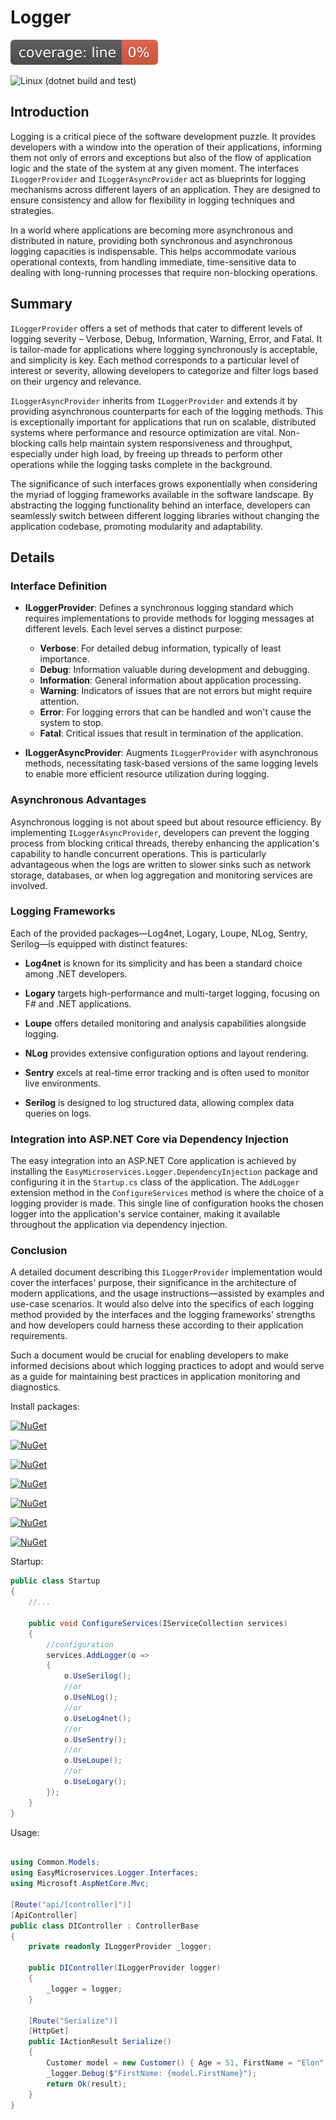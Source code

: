 # Logger


[![Line Coverage Status](./src/CSharp/coverage-badge-line.svg)](https://github.com/danpetitt/open-cover-badge-generator-action/)

![Linux (dotnet build and test)](https://img.shields.io/github/actions/workflow/status/EasyMicroservices/Logger/dotnet-linux.yml?branch=develop)
 
Introduction
-------------

Logging is a critical piece of the software development puzzle. It provides developers with a window into the operation of their applications, informing them not only of errors and exceptions but also of the flow of application logic and the state of the system at any given moment. The interfaces `ILoggerProvider` and `ILoggerAsyncProvider` act as blueprints for logging mechanisms across different layers of an application. They are designed to ensure consistency and allow for flexibility in logging techniques and strategies.

In a world where applications are becoming more asynchronous and distributed in nature, providing both synchronous and asynchronous logging capacities is indispensable. This helps accommodate various operational contexts, from handling immediate, time-sensitive data to dealing with long-running processes that require non-blocking operations.

Summary
--------

`ILoggerProvider` offers a set of methods that cater to different levels of logging severity – Verbose, Debug, Information, Warning, Error, and Fatal. It is tailor-made for applications where logging synchronously is acceptable, and simplicity is key. Each method corresponds to a particular level of interest or severity, allowing developers to categorize and filter logs based on their urgency and relevance.

`ILoggerAsyncProvider` inherits from `ILoggerProvider` and extends it by providing asynchronous counterparts for each of the logging methods. This is exceptionally important for applications that run on scalable, distributed systems where performance and resource optimization are vital. Non-blocking calls help maintain system responsiveness and throughput, especially under high load, by freeing up threads to perform other operations while the logging tasks complete in the background.

The significance of such interfaces grows exponentially when considering the myriad of logging frameworks available in the software landscape. By abstracting the logging functionality behind an interface, developers can seamlessly switch between different logging libraries without changing the application codebase, promoting modularity and adaptability.

Details
-------

### Interface Definition

- **ILoggerProvider**: Defines a synchronous logging standard which requires implementations to provide methods for logging messages at different levels. Each level serves a distinct purpose:
  - **Verbose**: For detailed debug information, typically of least importance.
  - **Debug**: Information valuable during development and debugging.
  - **Information**: General information about application processing.
  - **Warning**: Indicators of issues that are not errors but might require attention.
  - **Error**: For logging errors that can be handled and won't cause the system to stop.
  - **Fatal**: Critical issues that result in termination of the application.

- **ILoggerAsyncProvider**: Augments `ILoggerProvider` with asynchronous methods, necessitating task-based versions of the same logging levels to enable more efficient resource utilization during logging.

### Asynchronous Advantages

Asynchronous logging is not about speed but about resource efficiency. By implementing `ILoggerAsyncProvider`, developers can prevent the logging process from blocking critical threads, thereby enhancing the application's capability to handle concurrent operations. This is particularly advantageous when the logs are written to slower sinks such as network storage, databases, or when log aggregation and monitoring services are involved.

### Logging Frameworks

Each of the provided packages—Log4net, Logary, Loupe, NLog, Sentry, Serilog—is equipped with distinct features:

- **Log4net** is known for its simplicity and has been a standard choice among .NET developers.
  
- **Logary** targets high-performance and multi-target logging, focusing on F# and .NET applications.
  
- **Loupe** offers detailed monitoring and analysis capabilities alongside logging.
  
- **NLog** provides extensive configuration options and layout rendering.
  
- **Sentry** excels at real-time error tracking and is often used to monitor live environments.
  
- **Serilog** is designed to log structured data, allowing complex data queries on logs.

### Integration into ASP.NET Core via Dependency Injection

The easy integration into an ASP.NET Core application is achieved by installing the `EasyMicroservices.Logger.DependencyInjection` package and configuring it in the `Startup.cs` class of the application. The `AddLogger` extension method in the `ConfigureServices` method is where the choice of a logging provider is made. This single line of configuration hooks the chosen logger into the application's service container, making it available throughout the application via dependency injection.

### Conclusion

A detailed document describing this `ILoggerProvider` implementation would cover the interfaces' purpose, their significance in the architecture of modern applications, and the usage instructions—assisted by examples and use-case scenarios. It would also delve into the specifics of each logging method provided by the interfaces and the logging frameworks' strengths and how developers could harness these according to their application requirements.

Such a document would be crucial for enabling developers to make informed decisions about which logging practices to adopt and would serve as a guide for maintaining best practices in application monitoring and diagnostics.


Install packages:

   [![NuGet](https://img.shields.io/badge/EasyMicroservicesLogger-Log4net-orange.svg)](https://www.nuget.org/packages/EasyMicroservices.Logger.Log4net/)
   
   [![NuGet](https://img.shields.io/badge/EasyMicroservicesLogger-NLog-orange.svg)](https://www.nuget.org/packages/EasyMicroservices.Logger.NLog/)
   
   [![NuGet](https://img.shields.io/badge/EasyMicroservicesLogger-Serilog-orange.svg)](https://www.nuget.org/packages/EasyMicroservices.Logger.Serilog/)

   [![NuGet](https://img.shields.io/badge/EasyMicroservicesLogger-Logary-orange.svg)](https://www.nuget.org/packages/EasyMicroservices.Logger.Logary/)
   
   [![NuGet](https://img.shields.io/badge/EasyMicroservicesLogger-Loupe-orange.svg)](https://www.nuget.org/packages/EasyMicroservices.Logger.Loupe/)
      
   [![NuGet](https://img.shields.io/badge/EasyMicroservicesLogger-Sentry-orange.svg)](https://www.nuget.org/packages/EasyMicroservices.Logger.Sentry/)
   
   [![NuGet](https://img.shields.io/badge/EasyMicroservicesLogger-DependencyInjection-orange.svg)](https://www.nuget.org/packages/EasyMicroservices.Logger.DependencyInjection/)

Startup:

```csharp
public class Startup
{
    //...
    
    public void ConfigureServices(IServiceCollection services)
    {
        //configuration
        services.AddLogger(o => 
        { 
            o.UseSerilog();
            //or 
            o.UseNLog(); 
            //or 
            o.UseLog4net(); 
            //or 
            o.UseSentry(); 
            //or 
            o.UseLoupe(); 
            //or 
            o.UseLogary(); 
        });
    }
}
```
Usage:

```csharp

using Common.Models;
using EasyMicroservices.Logger.Interfaces;
using Microsoft.AspNetCore.Mvc;

[Route("api/[controller]")]
[ApiController]
public class DIController : ControllerBase
{
    private readonly ILoggerProvider _logger;

    public DIController(ILoggerProvider logger)
    {
        _logger = logger;
    }

    [Route("Serialize")]
    [HttpGet]
    public IActionResult Serialize()
    {
        Customer model = new Customer() { Age = 51, FirstName = "Elon", LastName = "Musk" };
        _logger.Debug($"FirstName: {model.FirstName}");
        return Ok(result);
    }
}
```
